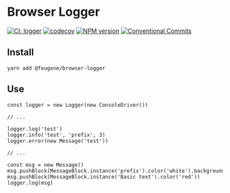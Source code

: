 # Browser Logger

[![CI: logger](https://github.com/efureev/js-logger/actions/workflows/nodejs.yml/badge.svg?branch=master)](https://github.com/efureev/js-logger/actions/workflows/nodejs.yml)
[![codecov](https://codecov.io/gh/efureev/js-logger/branch/main/graph/badge.svg?token=z2Xa7u7PYu)](https://codecov.io/gh/efureev/js-logger)
[![NPM version](https://img.shields.io/npm/v/@feugene/browser-logger?style=flat-square)](https://www.npmjs.com/package/@feugene/browser-logger)
[![Conventional Commits](https://img.shields.io/badge/Conventional%20Commits-1.0.0-yellow.svg?style=flat-square)](https://conventionalcommits.org)

## Install

```shell
yarn add @feugene/browser-logger
```


## Use

```shell
const logger = new Logger(new ConsoleDriver())

// ...

logger.log('test')
logger.info('test', 'prefix', 3)
logger.error(new Message('test'))

// ...

const msg = new Message()
msg.pushBlock(MessageBlock.instance('prefix').color('white').background('red').paddingLeft(2))
msg.pushBlock(MessageBlock.instance('Basic text').color('red'))
logger.log(msg)
```
